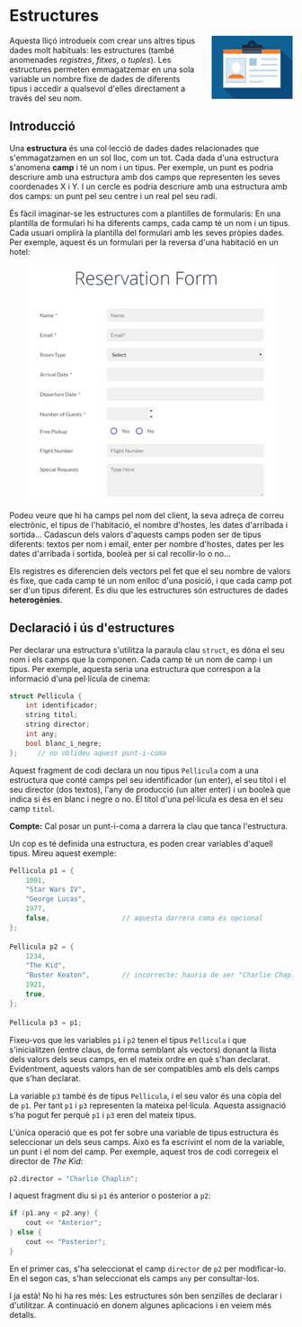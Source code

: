 
# Estructures

<img src='./estructures.png' style='height: 8em; float: right; margin: 0 0 1em 2em;'/>

Aquesta lliçó introdueix com crear uns altres tipus dades molt habituals: les
estructures (també anomenades *registres*, *fitxes*, o *tuples*). Les
estructures permeten emmagatzemar en una sola variable un nombre fixe de dades
de diferents tipus i accedir a qualsevol d'elles directament a través del seu
nom.


## Introducció

Una **estructura** és una col·lecció de dades dades relacionades que
s'emmagatzamen en un sol lloc, com un tot. Cada dada d'una estructura
s'anomena **camp** i té un nom i un tipus.
Per exemple, un punt es podria descriure amb una estructura amb dos camps que
representen les seves coordenades X i Y. I un cercle es podria descriure amb una
estructura amb dos camps: un punt pel seu centre i un real pel seu radi.

És fàcil imaginar-se les estructures com a plantilles de formularis: En una
plantilla de formulari hi ha diferents camps, cada camp té un nom i un tipus.
Cada usuari omplirà la plantilla del formulari amb les seves pròpies dades.
Per exemple, aquest és un formulari per la reversa d'una habitació en un hotel:

<center>
<img src='./formulari.png' style='height: 30em;'/>
</center>

Podeu veure que hi ha camps pel nom del client, la seva adreça de correu
electrònic, el tipus de l'habitació, el nombre d'hostes, les dates d'arribada i
sortida... Cadascun dels valors d'aquests camps poden ser de tipus diferents:
textos per nom i email, enter per nombre d'hostes, dates per les dates
d'arribada i sortida, booleà per si cal recollir-lo o no...

Els registres es diferencien dels vectors pel fet que el seu nombre de valors és
fixe, que cada camp té un nom enlloc d'una posició, i que cada camp pot ser d'un
tipus diferent. Es diu que les estructures són estructures de dades
**heterogènies**.


## Declaració i ús d'estructures

Per declarar una estructura s'utilitza la paraula clau `struct`, es dóna el seu
nom i els camps que la componen. Cada camp  té un nom de camp i un  tipus. Per
exemple, aquesta seria una estructura que correspon a la informació d'una
pel·lícula de cinema:

```c++
struct Pellicula {
    int identificador;
    string titol;
    string director;
    int any;
    bool blanc_i_negre;
};     // no oblideu aquest punt-i-coma
```

Aquest fragment de codi declara un nou tipus `Pellicula` com a una estructura que
conté camps pel seu identificador (un enter), el seu títol i el seu director
(dos textos), l'any de producció (un alter enter) i un booleà que indica si és
en blanc i negre o no. El títol d'una pel·lícula es desa en el seu camp
`titol`.

**Compte:** Cal posar un punt-i-coma a darrera la clau que tanca l'estructura.

Un cop es té definida una estructura, es poden crear variables d'aquell tipus.
Mireu aquest exemple:

```c++
Pellicula p1 = {
    1001,
    "Star Wars IV",
    "George Lucas",
    1977,
    false,                  // aquesta darrera coma és opcional
};

Pellicula p2 = {
    1234,
    "The Kid",
    "Buster Keaton",        // incorrecte: hauria de ser "Charlie Chaplin"
    1921,
    true,
};

Pellicula p3 = p1;
```

Fixeu-vos que les variables `p1` i `p2` tenen el tipus `Pellicula` i que
s'inicialitzen (entre claus, de forma semblant als vectors) donant la llista
dels valors dels seus camps, en el mateix ordre en què s'han declarat.
Evidentment, aquests valors han de ser compatibles amb els dels camps que s'han
declarat.

La variable `p3` també és de tipus `Pellicula`, i el seu valor és una
còpia del de `p1`. Per tant `p1` i `p3` representen la mateixa pel·lícula.
Aquesta assignació s'ha pogut fer perquè `p1` i `p3` eren del mateix tipus.

L'única operació que es pot fer sobre una variable de tipus estructura és
seleccionar un dels seus camps. Això es fa escrivint el nom de la variable,
un punt i el nom del camp. Per exemple, aquest tros de codi corregeix
el director de *The Kid*:

```c++
p2.director = "Charlie Chaplin";
```

I aquest fragment diu si `p1` és anterior o posterior a `p2`:

```c++
if (p1.any < p2.any) {
    cout << "Anterior";
} else {
    cout << "Posterior";
}
```

En el primer cas, s'ha seleccionat el camp `director` de `p2` per modificar-lo.
En el segon cas, s'han seleccionat els camps `any` per consultar-los.

I ja està! No hi ha res més: Les estructures són ben senzilles de declarar i
d'utilitzar. A continuació en donem algunes aplicacions i en veiem més detalls.



<? author("jpetit") ?>

